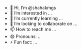 - 👋 Hi, I’m @shahakmgs
- 👀 I’m interested in ...
- 🌱 I’m currently learning ...
- 💞️ I’m looking to collaborate on ...
- 📫 How to reach me ...
- 😄 Pronouns: ...
- ⚡ Fun fact: ...

<!---
shahakmgs/shahakmgs is a ✨ special ✨ repository because its `README.md` (this file) appears on your GitHub profile.
You can click the Preview link to take a look at your changes.
--->
